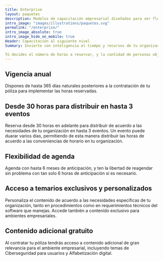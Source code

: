 ```yaml
---
title: Enterprise
layout: paquetes
description: Modelos de capacitación empresarial diseñados para ser flexibles y escalables
intro_image: "images/illustrations/paquetes.svg"
permalink: "/enterprise/"
intro_image_absolute: true
intro_image_hide_on_mobile: true
Header: Capacitación al siguiente nivel
Summary: Invierte con inteligencia el tiempo y recursos de tu organización. Adquiere una póliza de entrenamiento flexible y elige los temas y el momento para tomarlos.

Tú decides el número de horas a reservar, y la cantidad de personas objetivo para su futuro entrenamiento de acuerdo a tus necesidades actuales y previsiones.
---
```


## Vigencia anual

Dispones de hasta 365 días naturales posteriores a la contratación de tu póliza para implementar las horas reservadas.

## Desde 30 horas para distribuir en hasta 3 eventos

Reserva desde 30 horas en adelante para distribuir de acuerdo a las necesidades de tu organización en hasta 3 eventos. Un evento puede duarar varios días, permitiendo de esta manera distribuir las horas de acuerdo a las conveniencias de horario en tu organización.

## Flexibilidad de agenda

Agenda con hasta 6 meses de anticipación, y ten la libertad de reagendar sin problema con tan solo 6 horas de anticipación si es necesario.

## Acceso a temarios exclusivos y personalizados

Personaliza el contenido de acuerdo a las necesidades específicas de tu organización, tanto en procedimientos como en requerimientos técnicos del software que manejas. Accede también a contenido exclusivo para ambientes empresariales.

## Contenido adicional gratuito

Al contratar tu póliza tendrás acceso a contenido adicional de gran relevancia para el ambiente empresarial, incluyendo temas de Ciberseguridad para usuarios y Alfabetización digital.